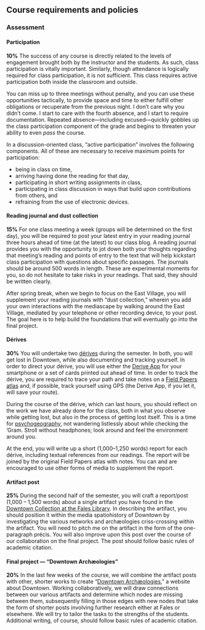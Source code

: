 ## Course requirements and policies

### Assessment

#### Participation

**10%** The success of any course is directly related to the levels of engagement
brought both by the instructor and the students. As such, class participation
is vitally important. Similarly, though attendance is logically required for
class participation, it is not sufficient. This class requires active
participation both inside the classroom and outside.  

You can miss up to three meetings without penalty, and you can use these
opportunities tactically, to provide space and time to either fulfill other
obligations or recuperate from the previous night. I don’t care why you didn’t
come. I start to care with the fourth absence, and I start to require
documentation. Repeated absence—including excused—quickly gobbles up the class
participation component of the grade and begins to threaten your ability to
even *pass* the course.

In a discussion-oriented class, “active participation” involves the following
components. All of these are necessary to receive maximum points for
participation:

* being in class on time,
* arriving having done the reading for that day,
* participating in short writing assignments in class,
* participating in class discussion in ways that build upon contributions from others, and
* refraining from the use of electronic devices.

#### Reading journal and dust collection

**15%** For one class meeting a week (groups will be determined on the first
day), you will be required to post your latest entry in your reading journal
three hours ahead of time (at the latest) to our class blog. A reading journal
provides you with the opportunity to jot down both your thoughts regarding
that meeting’s reading and points of entry to the text that will help
kickstart class participation with questions about specific passages. The
journals should be around 500 words in length. These are experimental moments
for you, so do not hesitate to take risks in your readings. That said, they
should be written clearly. 

After spring break, when we begin to focus on the East Village, you will
supplement your reading journals with “dust collection,” wherein you add your
own interactions with the mediascape by walking around the East Village,
mediated by your telephone or other recording device, to your post. The goal
here is to help build the foundations that will eventually go into the final
project. 

#### Dérives

**30%** You will undertake two
[dérives](http://www.cddc.vt.edu/sionline/si/theory.html) during the semester.
In both, you will get lost in Downtown, while also documenting and tracking
yourself. In order to direct your dérive, you will use either the [Derive
App](http://deriveapp.com/s/v2/) for your smartphone or a set of cards printed
out ahead of time. In order to track the dérive, you are required to trace
your path and take notes on a [Field Papers
atlas](http://fieldpapers.org/compose#14/40.7220/-73.9924) and, if possible,
track yourself using GPS (the Derive App, if you let it, will save your
route).

During the course of the dérive, which can last hours, you should reflect on
the work we have already done for the class, both in what you observe
while getting lost, but also in the process of getting lost itself. This is a
time for [psychogeography](https://en.wikipedia.org/wiki/Psychogeography), not
wandering listlessly about while checking the ’Gram. Stroll without
headphones; look around and feel the environment around you.
  
At the end, you will write up a short (1,000–1,250 words) report for each
dérive, including textual references from our readings. The report will be
joined by the original Field Papers atlas with notes. You can and are
encouraged to use other forms of media to supplement the report.

#### Artifact post

**25%** During the second half of the semester, you will craft a report/post (1,000 –
1,500 words) about a single artifact you have found in the [Downtown
Collection at the Fales
Library](https://guides.nyu.edu/downtown-collection/overview). In describing
the artifact, you should position it within the media spatiohistory of
Downtown by investigating the various networks and archæologies
criss-crossing within the artifact. You will need to pitch me on the artifact
in the form of the one-paragraph précis. You will also improve upon this post
over the course of our collaboration on the final project. The post should
follow basic rules of academic citation.

#### Final project — “Downtown Archæologies”

**20%** In the last few weeks of the course, we will combine the artifact
posts with other, shorter works to create “[Downtown
Archæologies](http://nyscapes.github.io/downtown-archaeologies/),” a website
about Downtown. Working collaboratively, we will draw connections between our
various artifacts and determine which nodes are missing between them,
subsequently filling in those edges with new nodes that take the form of
shorter posts involving further research either at Fales or elsewhere. We will
try to tailor the tasks to the strengths of the students. Additional writing,
of course, should follow basic rules of academic citation.
